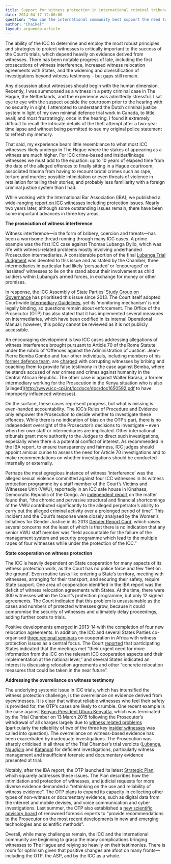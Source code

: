 ```yaml
---
title: Support for witness protection in international criminal tribunals
date: 2014-04-17 12:00:00
question: "How can the international community best support the need to protect witnesses in international criminal trials?"
author: "Chaikel"
layout: arguendo-article
---
```


The ability of the ICC to determine and employ the most robust principles and strategies to protect witnesses is critically important to the success of the Court’s trials, which depend heavily on evidence derived from witnesses. There has been notable progress of late, including the first prosecutions of witness interference, increased witness relocation agreements with States, and the widening and diversification of investigations beyond witness testimony – but gaps still remain.

Any discussion about witnesses should begin with the human dimension. Recently, I was summonsed as a witness in a petty criminal case in The Hague, the Netherlands, and the experience was admittedly stressful. I sat eye to eye with the suspect outside the courtroom prior to the hearing with no security in sight; I attempted to understand the Dutch criminal justice system in light of my own minimal defence trial work in Canada, to little avail; and most frustratingly, once in the hearing, I found it extremely difficult to recall the intricate details of the theft attempt after a two-year time lapse and without being permitted to see my original police statement to refresh my memory. 

That said, my experience bears little resemblance to what most ICC witnesses likely undergo in The Hague where the stakes of appearing as a witness are much higher. For ICC crime-based  and insider/linkage witnesses we must add to the equation: up to 10 years of elapsed time from the date of the alleged offences to finally sitting in a Hague courtroom; associated trauma from having to recount brutal crimes such as rape, torture and murder; possible intimidation or even threats of violence in retaliation for telling their stories; and probably less familiarity with a foreign criminal justice system than I had. 

While working with the International Bar Association (IBA), we published a wide-ranging [report on ICC witnesses](http://www.ibanet.org/Document/Default.aspx?DocumentUid=9C4F533D-1927-421B-8C12-D41768FFC11F) including protection issues. Nearly two years later, although some outstanding issues remain, there have been some important advances in three key areas.

**The prosecution of witness interference**

Witness interference—in the form of bribery, coercion and threats—has been a worrisome thread running through many ICC cases. A prime example was the first ICC case against Thomas Lubanga Dyilo, which was rife with witness-related problems mostly involving underhanded Prosecution intermediaries. A considerable portion of the final [Lubanga Trial Judgment](http://www.icc-cpi.int/iccdocs/doc/doc1379838.pdf) was devoted to this issue and as stated by the Chamber, three intermediaries in particular had likely ‘persuaded’ or ‘encouraged’ or ‘assisted’  witnesses to lie on the stand about their involvement as child soldiers within Lubanga’s armed forces, in exchange for money or other promises. 

In response, the ICC Assembly of State Parties’ [Study Group on Governance](http://www.icc-cpi.int/iccdocs/asp_docs/ASP13/ICC-ASP-13-28-ENG.pdf) has prioritised this issue since 2013.  The Court itself adopted Court-wide [Intermediary Guidelines](http://www.icc-cpi.int/en_menus/icc/legal%20texts%20and%20tools/strategies-and-guidelines/Pages/default.aspx), yet its ‘monitoring mechanism’ is not legally binding, so questions remain about enforcement. The Office of the Prosecutor (OTP) has also stated that it has implemented several measures on intermediaries, which have been codified in its internal Operational Manual; however, this policy cannot be reviewed as it is not publicly accessible. 

An encouraging development is two ICC cases addressing allegations of witness interference brought pursuant to Article 70 of the Rome Statute under the rubric of ‘Offences against the Administration of Justice’. Jean-Pierre Bemba Gombo and four other individuals, including members of his [former defence team](http://www.icc-cpi.int/en_menus/icc/press%20and%20media/press%20releases/Pages/pr962.aspx), are [charged](http://www.icc-cpi.int/iccdocs/doc/doc1857534.pdf) with corrupting witnesses by bribing and coaching them to provide false testimony in the case against Bemba, where he stands accused of war crimes and crimes against humanity in the Central African Republic. The other case is against Walter Barasa, a former intermediary working for the Prosecution in the Kenya situation who is also [alleged](http://www.icc-cpi.int/iccdocs/doc/doc1650592.pdf to have improperly influenced witnesses). 

On the surface, these cases represent progress, but what is missing is even-handed accountability. The ICC’s Rules of Procedure and Evidence only empower the Prosecution to decide whether to investigate these offences. While there is no indication of bias on the OTP’s part, there is no independent oversight of the Prosecutor’s decisions to investigate – even when her own staff or intermediaries are implicated. Other international tribunals grant more authority to the Judges to direct such investigations, especially when there is a potential conflict of interest. As recommended in the IBA report, to ensure transparency and fairness, ICC judges should appoint amicus curiae to assess the need for Article 70 investigations and to make recommendations on whether investigations should be conducted internally or externally.

Perhaps the most egregious instance of witness ‘interference’ was the alleged sexual violence committed against four ICC witnesses in its witness protection programme by a staff member of the Court’s Victims and Witnesses Unit (VWU), reportedly in an ICC safe house in Kinshasa, Democratic Republic of the Congo. An [independent report](http://www.icc-cpi.int/iccdocs/registry/Independent-review-team-ReportEng.pdf) on the matter found that, “the chronic and pervasive structural and financial shortcomings of the VWU contributed significantly to the alleged perpetrator’s ability to carry out the alleged criminal activity over a prolonged period of time”. This incident and the Court’s response were closely analysed by the Women’s Initiatives for Gender Justice in its 2013 [Gender Report Card](http://www.iccwomen.org/documents/Gender-Report-Card-on-the-ICC-2013.pdf), which raises several concerns not the least of which is that there is no indication that any senior VWU staff member was “held accountable for the failure of the management system and security programme which lead to the multiple rapes of four witnesses while under the protection of the ICC.”

**State cooperation on witness protection**

The ICC is heavily dependent on State cooperation for many aspects of its witness protection work, as the Court has no police force and few ‘feet on the ground’. Even routine tasks like entering a State’s territory, meeting with witnesses, arranging for their transport, and securing their safety, require State support. One area of cooperation identified in the IBA report was the deficit of witness relocation agreements with States. At the time, there were 300 witnesses within the Court’s protection programme, but only 12 signed agreements. The Court indicated that this problem is unsustainable as the cases and numbers of protected witnesses grow, because it could compromise the security of witnesses and ultimately delay proceedings, adding further costs to trials. 

Positive developments emerged in 2013-14 with the completion of four new relocation agreements.  In addition, the ICC and several States Parties co-organised [three regional seminars](http://www.icc-cpi.int/iccdocs/asp_docs/ASP13/ICC-ASP-13-23-ENG.pdf) on cooperation in Africa with witness protection issues as a central focus. The Court [reported](http://www.icc-cpi.int/iccdocs/asp_docs/ASP13/ICC-ASP-13-23-ENG.pdf) that participating States indicated that the meetings met “their urgent need for more information from the ICC on the relevant ICC cooperation aspects and their implementation at the national level,” and several States indicated an interest is discussing relocation agreements and other “concrete relocation measures that could be taken in the near future”.

**Addressing the overreliance on witness testimony**

The underlying systemic issue in ICC trials, which has intensified the witness protection challenge, is the overreliance on evidence derived from eyewitnesses. It is clear that without reliable witnesses who feel their safety is provided for, the OTP’s cases are likely to crumble. One recent example is the case against [Kenyan President Uhuru Kenyatta](http://www.icc-cpi.int/en_menus/icc/press%20and%20media/press%20releases/Pages/pr1099.aspx), which was terminated by the Trial Chamber on 13 March 2015 following the Prosecutor’s withdrawal of all charges largely due to [witness related problems](http://www.icc-cpi.int/en_menus/icc/press%20and%20media/press%20releases/Pages/otp-statement-05-12-2014-2.aspx) (particularly the reliability of two of the three key [insider witnesses](http://ilawyerblog.com/international-criminal-court-crossroads/) was called into question). The overreliance on witness-based evidence has been exacerbated by inadequate investigations. The Prosecution was sharply criticised in all three of the Trial Chamber’s trial verdicts ([Lubanga](http://www.icc-cpi.int/iccdocs/doc/doc1379838.pdf), [Ngudjolo](http://www.icc-cpi.int/iccdocs/doc/doc1579080.pdf) and [Katanga](http://www.icc-cpi.int/iccdocs/doc/doc1744366.pdf)) for deficient investigations, particularly witness management and insufficient forensic and documentary evidence presented at trial.

Notably, after the IBA report, the OTP launched its latest [Strategic Plan](http://www.icc-cpi.int/en_menus/icc/structure%20of%20the%20court/office%20of%20the%20prosecutor/policies%20and%20strategies/Documents/OTP-Strategic-Plan-2012-2015.pdf), which squarely addresses these issues. The Plan describes how the intimidation and protection of witnesses, and judicial requests for more diverse evidence demanded a “rethinking on the use and reliability of witness evidence”. The OTP plans to expand its capacity in collecting other types of non-witness or documentary evidence, such as digital data from the internet and mobile devises, and voice communication and cyber investigations. Last summer, the OTP also established a [new scientific advisory board](http://www.icc-cpi.int/en_menus/icc/press%20and%20media/press%20releases/Pages/pr1022.aspx) of renowned forensic experts to “provide recommendations to the Prosecutor on the most recent developments in new and emerging technologies and scientific methods”.

Overall, while many challenges remain, the ICC and the international community are beginning to grasp the many complications bringing witnesses to The Hague and relying so heavily on their testimonies.  There is room for optimism given that positive changes are afoot on many fronts—including the OTP, the ASP, and by the ICC as a whole. 
